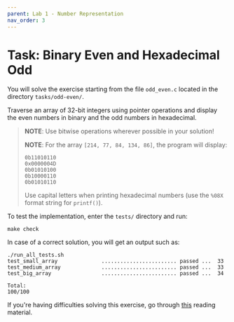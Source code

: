 ```yaml
---
parent: Lab 1 - Number Representation
nav_order: 3
---
```


# Task: Binary Even and Hexadecimal Odd

You will solve the exercise starting from the file `odd_even.c` located in the directory `tasks/odd-even/`.

Traverse an array of 32-bit integers using pointer operations and display the even numbers in binary and the odd numbers in hexadecimal.

>**NOTE**: Use bitwise operations wherever possible in your solution!
>
>**NOTE**: For the array `[214, 77, 84, 134, 86]`, the program will display:
>
> ```text
> 0b11010110
> 0x0000004D
> 0b01010100
> 0b10000110
> 0b01010110
> ```
>
> Use capital letters when printing hexadecimal numbers (use the `%08X` format string for `printf()`).

To test the implementation, enter the `tests/` directory and run:

```console
make check
```

In case of a correct solution, you will get an output such as:

```text
./run_all_tests.sh
test_small_array              ........................ passed ...  33
test_medium_array             ........................ passed ...  33
test_big_array                ........................ passed ...  34

Total:                                                           100/100
```

If you're having difficulties solving this exercise, go through [this](../../reading/binary-hex.md) reading material.
